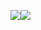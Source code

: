 <img src="https://capsule-render.vercel.app/api?type=wave&color=auto&height=300&section=header&text=capsule%20render&fontSize=90" /><img src="https://capsule-render.vercel.app/api?type=waving&color=BDBDC8&height=150&section=footer" />
